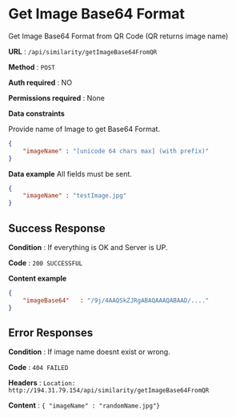 # Get Image Base64 Format

Get Image Base64 Format from QR Code (QR returns image name)

**URL** : `/api/similarity/getImageBase64FromQR`

**Method** : `POST`

**Auth required** : NO

**Permissions required** : None

**Data constraints**

Provide name of Image to get Base64 Format.

```json
{
    "imageName" : "[unicode 64 chars max] (with prefix)"
}
```

**Data example** All fields must be sent.

```json
{
    "imageName" : "testImage.jpg"
}
```

## Success Response

**Condition** : If everything is OK and Server is UP.

**Code** : `200 SUCCESSFUL`

**Content example**

```json
{
    "imageBase64"   : "/9j/4AAQSkZJRgABAQAAAQABAAD/...."
}
```

## Error Responses

**Condition** : If image name doesnt exist or wrong.

**Code** : `404 FAILED`

**Headers** : `Location: http://194.31.79.154/api/similarity/getImageBase64FromQR`

**Content** : `{ "imageName" : "randomName.jpg"}`